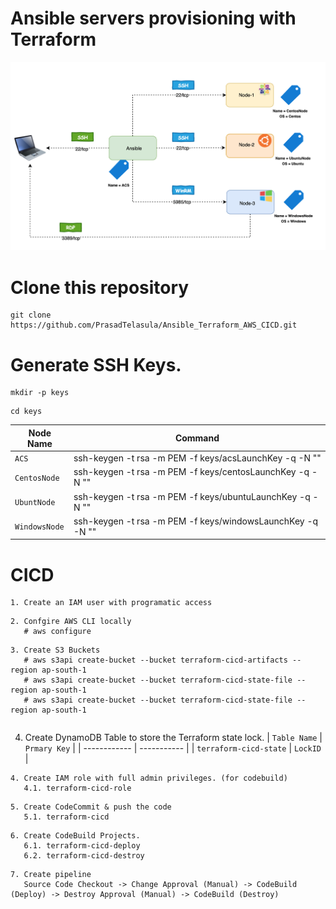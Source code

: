 # Ansible servers provisioning with Terraform

![Alt text](https://github.com/PrasadTelasula/Ansible/blob/master/arch_diag/arch_diag.png?raw=true "Architecture")

# Clone this repository

````
git clone https://github.com/PrasadTelasula/Ansible_Terraform_AWS_CICD.git
````


# Generate SSH Keys.

````
mkdir -p keys
````
````
cd keys
````

| Node Name | Command                    |
| ------------- | ------------------------------ |
| `ACS`      | ssh-keygen -t rsa -m PEM -f keys/acsLaunchKey -q -N ""      |
| `CentosNode`   | ssh-keygen -t rsa -m PEM -f keys/centosLaunchKey -q -N ""     |
| `UbuntNode`   | ssh-keygen -t rsa -m PEM -f keys/ubuntuLaunchKey -q -N ""     |
| `WindowsNode`   | ssh-keygen -t rsa -m PEM -f keys/windowsLaunchKey -q -N ""    |


# CICD 
````
1. Create an IAM user with programatic access
````
````
2. Confgire AWS CLI locally
   # aws configure
````
````
3. Create S3 Buckets
   # aws s3api create-bucket --bucket terraform-cicd-artifacts --region ap-south-1
   # aws s3api create-bucket --bucket terraform-cicd-state-file --region ap-south-1
   # aws s3api create-bucket --bucket terraform-cicd-state-file --region ap-south-1
````
````
````
4. Create DynamoDB Table to store the Terraform state lock.
   | `Table Name` | `Prmary Key` |
   | ------------ | ----------- |
   | `terraform-cicd-state` | `LockID` |
````
4. Create IAM role with full admin privileges. (for codebuild)
   4.1. terraform-cicd-role
````
````
5. Create CodeCommit & push the code
   5.1. terraform-cicd
````
````
6. Create CodeBuild Projects.
   6.1. terraform-cicd-deploy
   6.2. terraform-cicd-destroy
````
````
7. Create pipeline
   Source Code Checkout -> Change Approval (Manual) -> CodeBuild (Deploy) -> Destroy Approval (Manual) -> CodeBuild (Destroy)
````
